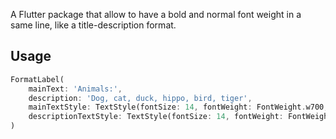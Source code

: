 
A Flutter package that allow to have a bold and normal font weight in a same line, like a title-description format.

## Usage

```dart
FormatLabel(
    mainText: 'Animals:',
    description: 'Dog, cat, duck, hippo, bird, tiger',
    mainTextStyle: TextStyle(fontSize: 14, fontWeight: FontWeight.w700, color: Colors.red),
    descriptionTextStyle: TextStyle(fontSize: 14, fontWeight: FontWeight.w300, color: Colors.teal),
)
```
